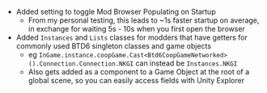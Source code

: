 - Added setting to toggle Mod Browser Populating on Startup
    - From my personal testing, this leads to ~1s faster startup on average, in exchange for waiting 5s - 10s when you
      first open the browser
- Added `Instances` and `Lists` classes for modders that have getters for commonly used BTD6 singleton classes and game objects
  - eg `InGame.instance.coopGame.Cast<Btd6CoopGameNetworked>().Connection.Connection.NKGI` can instead be `Instances.NKGI`
  - Also gets added as a component to a Game Object at the root of a global scene, so you can easily access fields with Unity Explorer
